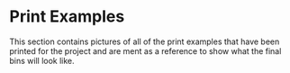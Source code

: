 # Print Examples

This section contains pictures of all of the print examples that have been printed for the project and are ment as a reference to show what the final bins will look like.